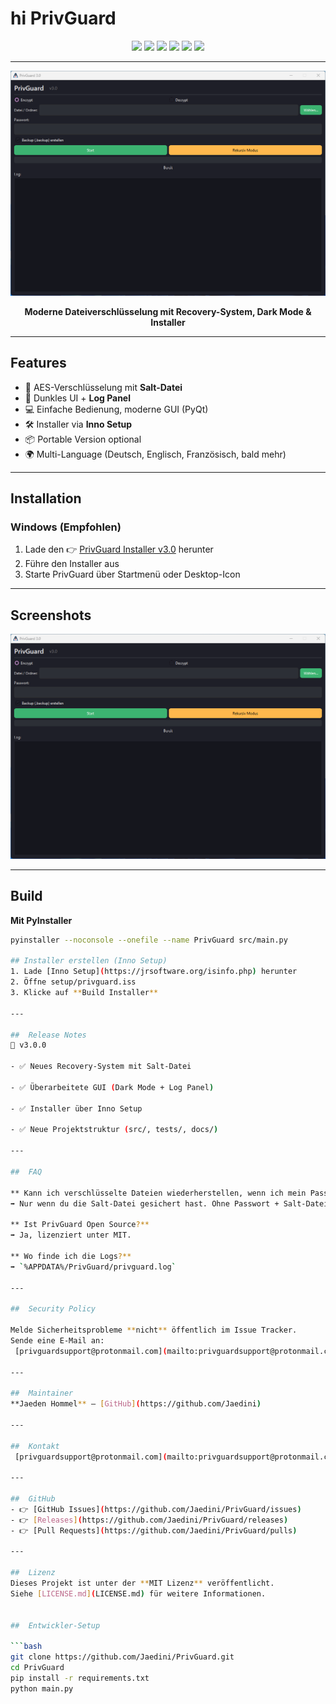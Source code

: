#     hi                                                            PrivGuard  


<p align="center">
  <img src="https://img.shields.io/github/stars/Jaedini/PrivGuard?style=flat-square&logo=github" />
  <img src="https://img.shields.io/github/forks/Jaedini/PrivGuard?style=flat-square" />
  <img src="https://img.shields.io/github/issues/Jaedini/PrivGuard?style=flat-square" />
  <img src="https://img.shields.io/github/license/Jaedini/PrivGuard?style=flat-square" />
  <img src="https://img.shields.io/badge/Status-Stable-brightgreen?style=flat-square" />
  <img src="https://img.shields.io/badge/Platform-Windows-blue?style=flat-square" />
</p>

---  
<p align="center">
  <img src="assets/Screenshot.png" alt="PrivGuard UI" width="700"/>
</p>

<p align="center">
  <b> Moderne Dateiverschlüsselung mit Recovery-System, Dark Mode & Installer</b>
</p>

---

##  Features
- 🔑 AES-Verschlüsselung mit **Salt-Datei**  
- 🌙 Dunkles UI + **Log Panel**  
- 💻 Einfache Bedienung, moderne GUI (PyQt)  
- 🛠️ Installer via **Inno Setup**  
- 📦 Portable Version optional  
- 🌍 Multi-Language (Deutsch, Englisch, Französisch, bald mehr)  

---

##  Installation

###  Windows (Empfohlen)
1. Lade den 👉 [PrivGuard Installer v3.0](https://github.com/Jaedini/PrivGuard/releases) herunter  
2. Führe den Installer aus  
3. Starte PrivGuard über Startmenü oder Desktop-Icon  

---

##  Screenshots
<p align="center"> <img src="assets/screenshot.png" alt="PrivGuard UI" width="700"/> </p>

---

##  Build
**Mit PyInstaller**
```bash
pyinstaller --noconsole --onefile --name PrivGuard src/main.py

## Installer erstellen (Inno Setup)
1. Lade [Inno Setup](https://jrsoftware.org/isinfo.php) herunter
2. Öffne setup/privguard.iss
3. Klicke auf **Build Installer**

---

##  Release Notes
🚀 v3.0.0

- ✅ Neues Recovery-System mit Salt-Datei

- ✅ Überarbeitete GUI (Dark Mode + Log Panel)

- ✅ Installer über Inno Setup

- ✅ Neue Projektstruktur (src/, tests/, docs/)

---

##  FAQ

** Kann ich verschlüsselte Dateien wiederherstellen, wenn ich mein Passwort verliere?**  
➡️ Nur wenn du die Salt-Datei gesichert hast. Ohne Passwort + Salt-Datei ist eine Wiederherstellung unmöglich.  

** Ist PrivGuard Open Source?**  
➡️ Ja, lizenziert unter MIT.  

** Wo finde ich die Logs?**  
➡️ `%APPDATA%/PrivGuard/privguard.log`  

---

##  Security Policy

Melde Sicherheitsprobleme **nicht** öffentlich im Issue Tracker.  
Sende eine E-Mail an:  
 [privguardsupport@protonmail.com](mailto:privguardsupport@protonmail.com)  

---

##  Maintainer
**Jaeden Hommel** – [GitHub](https://github.com/Jaedini)  

---

##  Kontakt
 [privguardsupport@protonmail.com](mailto:privguardsupport@protonmail.com)  

---

##  GitHub
- 👉 [GitHub Issues](https://github.com/Jaedini/PrivGuard/issues)  
- 👉 [Releases](https://github.com/Jaedini/PrivGuard/releases)  
- 👉 [Pull Requests](https://github.com/Jaedini/PrivGuard/pulls)  

---

##  Lizenz
Dieses Projekt ist unter der **MIT Lizenz** veröffentlicht.  
Siehe [LICENSE.md](LICENSE.md) für weitere Informationen.


##  Entwickler-Setup

```bash
git clone https://github.com/Jaedini/PrivGuard.git
cd PrivGuard
pip install -r requirements.txt
python main.py





